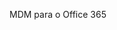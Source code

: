 <Token xmlns:xlink="http://www.w3.org/1999/xlink">MDM para o Office 365</Token>

<!--HONumber=Mar16_HO1-->


